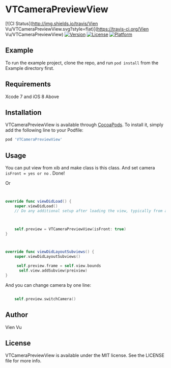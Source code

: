 # VTCameraPreviewView

[![CI Status](http://img.shields.io/travis/Vien Vu/VTCameraPreviewView.svg?style=flat)](https://travis-ci.org/Vien Vu/VTCameraPreviewView)
[![Version](https://img.shields.io/cocoapods/v/VTCameraPreviewView.svg?style=flat)](http://cocoapods.org/pods/VTCameraPreviewView)
[![License](https://img.shields.io/cocoapods/l/VTCameraPreviewView.svg?style=flat)](http://cocoapods.org/pods/VTCameraPreviewView)
[![Platform](https://img.shields.io/cocoapods/p/VTCameraPreviewView.svg?style=flat)](http://cocoapods.org/pods/VTCameraPreviewView)

## Example

To run the example project, clone the repo, and run `pod install` from the Example directory first.

## Requirements

Xcode 7 and iOS 8 Above

## Installation

VTCameraPreviewView is available through [CocoaPods](http://cocoapods.org). To install
it, simply add the following line to your Podfile:

```ruby
pod 'VTCameraPreviewView'
```

## Usage

You can put view from xib and make class is this class. And set camera `isFront = yes or no` . Done!

Or

```swift


override func viewDidLoad() {
    super.viewDidLoad()
    // Do any additional setup after loading the view, typically from a nib.



    self.preview = VTCameraPreviewView(isFront: true)
}



override func viewDidLayoutSubviews() {
    super.viewDidLayoutSubviews()

     self.preview.frame = self.view.bounds
      self.view.addSubview(preiview)
}

```

And you can change camera by one line:

```swift

    self.preview.switchCamera()

```

## Author

Vien Vu

## License

VTCameraPreviewView is available under the MIT license. See the LICENSE file for more info.
